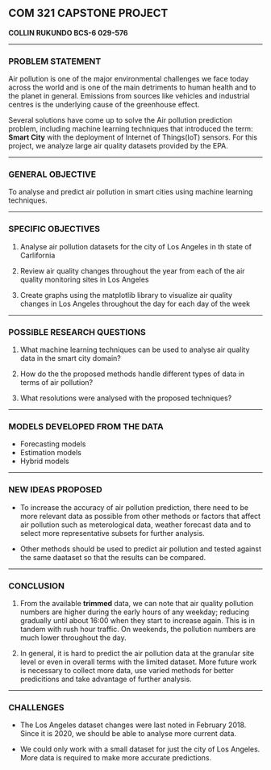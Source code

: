 **COM 321 CAPSTONE PROJECT**
---
**COLLIN RUKUNDO
BCS-6
029-576**

---
### PROBLEM STATEMENT ###
Air pollution is one of the major environmental challenges we face today across the world and is one of the main detriments to human health and to the planet in general. Emissions from sources like vehicles and industrial centres is the underlying cause of the greenhouse effect. 

Several solutions have come up to solve the Air pollution prediction problem, including machine learning techniques that introduced the term: **Smart City** with the deployment of Internet of Things(IoT) sensors. For this project, we analyze large air quality datasets provided by the EPA. 

---
### GENERAL OBJECTIVE ###

To analyse and predict air pollution in smart cities using machine learning techniques.

---
### SPECIFIC OBJECTIVES ###

1. Analyse air pollution datasets for the city of Los Angeles in th state of Carlifornia

2. Review air quality changes throughout the year from each of the air quality monitoring sites in Los Angeles

3. Create graphs using the matplotlib library to visualize air quality changes in Los Angeles throughout the day for each day of the week

---
### POSSIBLE RESEARCH QUESTIONS ###

1. What machine learning techniques can be used to analyse air quality data in the smart city domain?

2. How do the the proposed methods handle different types of data in terms of air pollution?

3. What resolutions were analysed with the proposed techniques?

---
### MODELS DEVELOPED FROM THE DATA ###

- Forecasting models
- Estimation models
- Hybrid models

---
### NEW IDEAS PROPOSED ###

- To increase the accuracy of air pollution prediction, there need to be more relevant data as possible from other methods or factors that affect air pollution such as meterological data, weather forecast data and to select more representative subsets for further analysis.

- Other methods should be used to predict air pollution and tested against the same daataset so that the results can be compared. 

---
### CONCLUSION ###

1. From the available **trimmed** data, we can note that air quality pollution numbers are higher during the early hours of any weekday; reducing gradually until about 16:00 when they start to increase again. This is in tandem with rush hour traffic. On weekends, the pollution numbers are much lower throughout the day.

2. In general, it is hard to predict the air pollution data at the granular site level or even in overall terms with the limited dataset. More future work is necessary to collect more data, use varied methods for better predicitions and take advantage of further analysis. 
---
### CHALLENGES ###

- The Los Angeles dataset changes were last noted in February 2018. Since it is 2020, we should be able to analyse more current data. 

- We could only work with a small dataset for just the city of Los Angeles. More data is required to make more accurate predictions. 